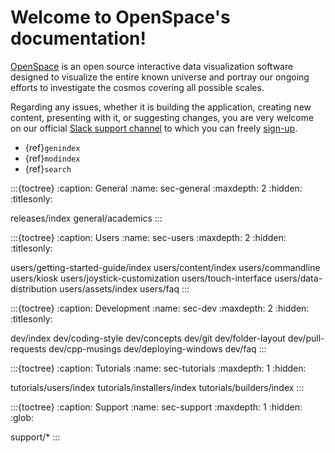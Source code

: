 # Welcome to OpenSpace's documentation!

[OpenSpace](https://openspaceproject.com) is an open source interactive data visualization software designed to visualize the entire known universe and portray our ongoing efforts to investigate the cosmos covering all possible scales.

Regarding any issues, whether it is building the application, creating new content, presenting with it, or suggesting changes, you are very welcome on our official [Slack support channel](https://openspacesupport.slack.com) to which you can freely [sign-up](https://join.slack.com/t/openspacesupport/shared_invite/enQtMjUxNzUyMTQ1ODQxLTRmNDI1YTA4ODkzODUyODE0YjIzODU0NWU1NGY1NWIzZDUzMDgwM2VkYmE1ZGY3MmU2OWI5NzhlN2U3NWU2NTQ).

* {ref}`genindex`
* {ref}`modindex`
* {ref}`search`

:::{toctree}
:caption: General
:name: sec-general
:maxdepth: 2
:hidden:
:titlesonly:

releases/index
general/academics
:::

:::{toctree}
:caption: Users
:name: sec-users
:maxdepth: 2
:hidden:
:titlesonly:

users/getting-started-guide/index
users/content/index
users/commandline
users/kiosk
users/joystick-customization
users/touch-interface
users/data-distribution
users/assets/index
users/faq
:::

:::{toctree}
:caption: Development
:name: sec-dev
:maxdepth: 2
:hidden:
:titlesonly:

dev/index
dev/coding-style
dev/concepts
dev/git
dev/folder-layout
dev/pull-requests
dev/cpp-musings
dev/deploying-windows
dev/faq
:::

:::{toctree}
:caption: Tutorials
:name: sec-tutorials
:maxdepth: 1
:hidden:

tutorials/users/index
tutorials/installers/index
tutorials/builders/index
:::


:::{toctree}
:caption: Support
:name: sec-support
:maxdepth: 1
:hidden:
:glob:

support/*
:::
